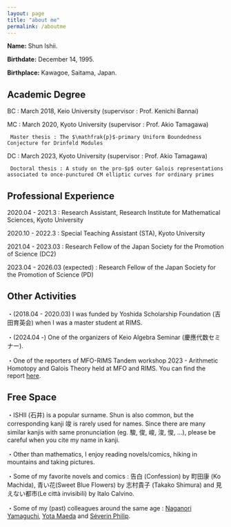 ```yaml
---
layout: page
title: "about me"
permalink: /aboutme
---
```


**Name:** Shun Ishii.

**Birthdate:** December 14, 1995.

**Birthplace:** Kawagoe, Saitama, Japan.

## Academic Degree

BC : March 2018, Keio University (supervisor : Prof. Kenichi Bannai)

MC : March 2020, Kyoto University (supervisor : Prof. Akio Tamagawa)

     Master thesis : The $\mathfrak{p}$-primary Uniform Boundedness Conjecture for Drinfeld Modules

DC : March 2023, Kyoto University (supervisor : Prof. Akio Tamagawa)

     Doctoral thesis : A study on the pro-$p$ outer Galois representations associated to once-punctured CM elliptic curves for ordinary primes

## Professional Experience

2020.04 - 2021.3 : Research Assistant, Research Institute for Mathematical Sciences, Kyoto University

2020.10 - 2022.3 : Special Teaching Assistant (STA), Kyoto University

2021.04 - 2023.03 : Research Fellow of the Japan Society for the Promotion of Science (DC2)

2023.04 - 2026.03 (expected) : Research Fellow of the Japan Society for the Promotion of Science (PD)

## Other Activities

・(2018.04 - 2020.03) I was funded by Yoshida Scholarship Foundation (吉田育英会) when I was a master student at RIMS.

・(2024.04 -) One of the organizers of Keio Algebra Seminar (慶應代数セミナー).

・One of the reporters of MFO-RIMS Tandem workshop 2023 - Arithmetic Homotopy and Galois Theory held at MFO and RIMS. You can find the report [here](https://publications.mfo.de/handle/mfo/4128).

## Free Space

・ISHII (石井) is a popular surname. Shun is also common, but the corresponding kanji 竣 is rarely used for names. Since there are many similar kanjis with same pronunciation (eg. 駿, 俊, 峻, 浚, 悛, ...), please be careful when you cite my name in kanji.

・Other than mathematics, I enjoy reading novels/comics, hiking in mountains and taking pictures.

・Some of my favorite novels and comics : 告白 (Confession) by 町田康 (Ko Machida), 青い花(Sweet Blue Flowers) by 志村貴子 (Takako Shimura) and 見えない都市(Le città invisibili) by Italo Calvino.

・Some of my (past) colleagues around the same age : [Naganori Yamaguchi](https://n-yamaguchi-0729.github.io/homepage-jp), [Yota Maeda](https://yota-maeda.vercel.app) and [Séverin Philip](https://www.kurims.kyoto-u.ac.jp/~sphilip/).
